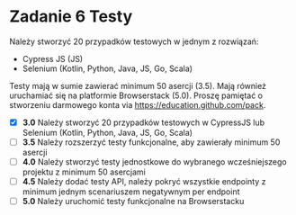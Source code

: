 # Zadanie 6 Testy
Należy stworzyć 20 przypadków testowych w jednym z rozwiązań:

- Cypress JS (JS)
- Selenium (Kotlin, Python, Java, JS, Go, Scala)

Testy mają w sumie zawierać minimum 50 asercji (3.5). Mają również
uruchamiać się na platformie Browserstack (5.0). Proszę pamiętać o
stworzeniu darmowego konta via https://education.github.com/pack.

- [x] **3.0** Należy stworzyć 20 przypadków testowych w CypressJS lub Selenium (Kotlin, Python, Java, JS, Go, Scala)
- [ ] **3.5** Należy rozszerzyć testy funkcjonalne, aby zawierały minimum 50 asercji
- [ ] **4.0** Należy stworzyć testy jednostkowe do wybranego wcześniejszego projektu z minimum 50 asercjami
- [ ] **4.5** Należy dodać testy API, należy pokryć wszystkie endpointy z minimum jednym scenariuszem negatywnym per endpoint
- [ ] **5.0** Należy uruchomić testy funkcjonalne na Browserstacku
